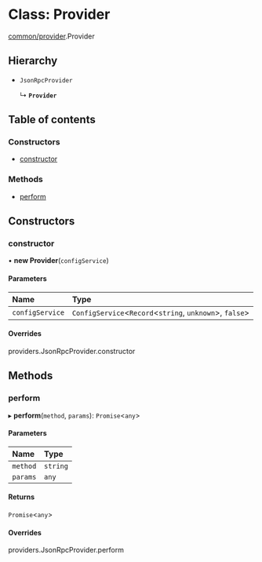 # Class: Provider

[common/provider](../modules/common_provider.md).Provider

## Hierarchy

- `JsonRpcProvider`

  ↳ **`Provider`**

## Table of contents

### Constructors

- [constructor](common_provider.Provider.md#constructor)

### Methods

- [perform](common_provider.Provider.md#perform)

## Constructors

### constructor

• **new Provider**(`configService`)

#### Parameters

| Name | Type |
| :------ | :------ |
| `configService` | `ConfigService`<`Record`<`string`, `unknown`\>, ``false``\> |

#### Overrides

providers.JsonRpcProvider.constructor

## Methods

### perform

▸ **perform**(`method`, `params`): `Promise`<`any`\>

#### Parameters

| Name | Type |
| :------ | :------ |
| `method` | `string` |
| `params` | `any` |

#### Returns

`Promise`<`any`\>

#### Overrides

providers.JsonRpcProvider.perform
